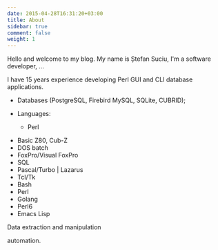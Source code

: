 ```yaml
---
date: 2015-04-28T16:31:20+03:00
title: About
sidebar: true
comment: false
weight: 1
---
```


Hello and welcome to my blog.  My name is Ștefan Suciu, I'm a software
developer, ...

I have 15 years experience developing Perl GUI and CLI database
applications.


* Databases
  (PostgreSQL, Firebird MySQL, SQLite, CUBRID);

* Languages:
  - Perl

 - Basic Z80, Cub-Z
 - DOS batch
 - FoxPro/Visual FoxPro
 - SQL
 - Pascal/Turbo | Lazarus
 - Tcl/Tk
 - Bash
 - Perl
 - Golang
 - Perl6
 - Emacs Lisp

Data extraction and manipulation

automation.
